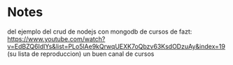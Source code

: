# Notes 
del ejemplo del crud de nodejs con mongodb de cursos de fazt:
https://www.youtube.com/watch?v=EdBZQ6IdlYs&list=PLo5lAe9kQrwqUEXK7oQbzv63KsdODzuAy&index=19 (su lista de reproduccion)
un buen canal de cursos 
